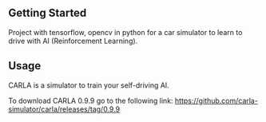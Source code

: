 ## Getting Started
Project with tensorflow, opencv in python for a car simulator to learn to drive with AI (Reinforcement Learning).


## Usage
CARLA is a simulator to train your self-driving AI.


To download CARLA 0.9.9 go to the following link: https://github.com/carla-simulator/carla/releases/tag/0.9.9
